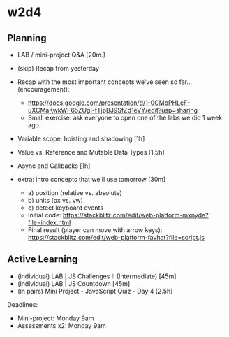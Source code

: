 
# w2d4

<!-- @todo:
- create a quiz to start the day, with some tricky questions.
- for that quiz, can use the result of mini-project js-quiz
- explain that today we'll learn why those are the answers
-->


## Planning

- LAB / mini-project Q&A [20m.]

- (skip) Recap from yesterday

- Recap with the most important concepts we've seen so far... (encouragement):
  <!-- @LT: no technical concepts, goal here is to encourage students to keep learning -->
  - https://docs.google.com/presentation/d/1-0GMbPHLcF-uXCMaKwkWF65ZUgI-fTjpBJ9SfZd1eVY/edit?usp=sharing
  - Small exercise: ask everyone to open one of the labs we did 1 week ago.


- Variable scope, hoisting and shadowing [1h]
- Value vs. Reference and Mutable Data Types [1.5h]
- Async and Callbacks [1h]

- extra: intro concepts that we'll use tomorrow [30m]
  - a) position (relative vs. absolute)
  - b) units (px vs. vw)
  - c) detect keyboard events
  - Initial code: https://stackblitz.com/edit/web-platform-mxnyde?file=index.html
    <!-- @LT: remember to fork -->
  - Final result (player can move with arrow keys): https://stackblitz.com/edit/web-platform-favhat?file=script.js



## Active Learning

- (individual) LAB | JS Challenges II (Intermediate) [45m]
- (individual) LAB | JS Countdown [45m]
- (in pairs) Mini Project - JavaScript Quiz - Day 4 [2.5h]

Deadlines:
- Mini-project: Monday 9am
- Assessments x2: Monday 9am

<!-- 

Note: for mini-project, they need to submit the url to the repo (no PR)

-->